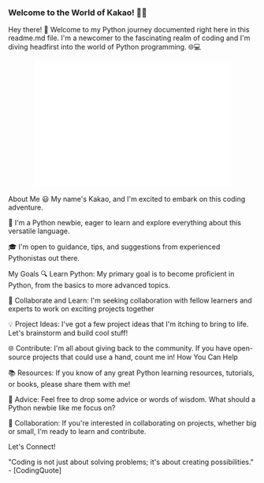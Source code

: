 ### Welcome to the World of Kakao! 🐍🚀
Hey there! 👋 Welcome to my Python journey documented right here in this readme.md file. I'm a newcomer to the fascinating realm of coding and I'm diving headfirst into the world of Python programming. 🌐💻

<p align="center">
  <img width="400px" src="./github-metrics.svg" />
  </p>


About Me
😃 My name's Kakao, and I'm excited to embark on this coding adventure.

🌱 I'm a Python newbie, eager to learn and explore everything about this versatile language.

🎓 I'm open to guidance, tips, and suggestions from experienced Pythonistas out there.

My Goals
🔍 Learn Python: My primary goal is to become proficient in Python, from the basics to more advanced topics.

🤝 Collaborate and Learn: I'm seeking collaboration with fellow learners and experts to work on exciting projects together

💡 Project Ideas: I've got a few project ideas that I'm itching to bring to life. Let's brainstorm and build cool stuff!

🌐 Contribute: I'm all about giving back to the community. If you have open-source projects that could use a hand, count me in!
How You Can Help

📚 Resources: If you know of any great Python learning resources, tutorials, or books, please share them with me!

🤔 Advice: Feel free to drop some advice or words of wisdom. What should a Python newbie like me focus on?

🤝 Collaboration: If you're interested in collaborating on projects, whether big or small, I'm ready to learn and contribute.

Let's Connect!

"Coding is not just about solving problems; it's about creating possibilities." - [CodingQuote]
